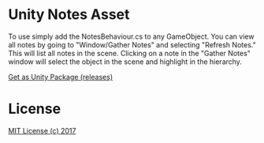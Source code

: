 # Unity Notes Asset  

To use simply add the NotesBehaviour.cs to any GameObject. You can view all notes by going to "Window/Gather Notes" and selecting "Refresh Notes." This will list all notes in the scene. Clicking on a note in the "Gather Notes" window will select the object in the scene and highlight in the hierarchy.

[Get as Unity Package (releases)](https://github.com/0x4d4147/NotesForUnity/releases)  

# License  
[MIT License (c) 2017](https://github.com/0x4d4147/NotesForUnity/blob/master/LICENSE)  
